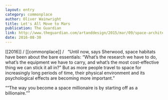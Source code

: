 ```yaml
---
layout: entry
category: commonplace
author: Oliver Wainwright
title: Let's All Move to Mars
publication: The Guardian
link: http://www.theguardian.com/artanddesign/2015/mar/09/space-architects-shaping-plans-for-life-on-moon-and-mars
date: 2016-08-30
---
```


[[2016]] / [[commonplace]] / 
 
“Until now, says Sherwood, space habitats have been about the bare essentials: “What’s the research we have to do, what’s the equipment we have to carry, and what’s the most cost-effective thing we can stick it all in?” But as more people travel to space for increasingly long periods of time, their physical environment and its psychological effects are becoming more important.”

““The way you become a space millionaire is by starting off as a billionaire.””

